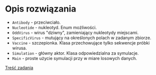 # Opis rozwiązania
- `Antibody` - przeciwciało.
- `Nucleotide` - nukleotyd. Enum możliwości.
- `OddVirus` - wirus "dziwny", zamieniający nukleotydy miejscami.
- `SpecificVirus` - mutujący na określonych polach w zadanym zbiorze.
- `Vaccine` - szczepionka. Klasa przechowujące tylko sekwencje próbki wirusa.
- `Simulation` - główny aktor. Klasa odpowiedzialna za symulacje.
- `Main` - proste użycie symulacji przy w miare losowych danych.

[Treść zadania](https://moodle.mimuw.edu.pl/pluginfile.php/299846/mod_resource/content/3/PO%20klas%C3%B3wka%2024.04.2020.pdf)
